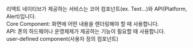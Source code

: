 리액트 네이티브가 제공하는 서비스는 코어 컴포넌트(ex. Text...)와 API(Platform, Alert)입니다.   
Core Component: 화면에 어떤 내용을 렌더링해야 할 때 사용합니다.   
API: 폰의 하드웨어나 운영체제가 제공하는 기능이 필요할 때 사용합니다.  
user-defined component(사용자 정의 컴포넌트)

